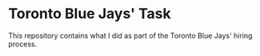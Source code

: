 # Toronto Blue Jays' Task
This repository contains what I did as part of the Toronto Blue Jays' hiring process.